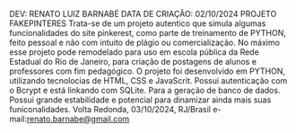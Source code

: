 DEV: RENATO LUIZ BARNABÉ
DATA DE CRIAÇÃO: 02/10/2024
         PROJETO FAKEPINTERES
    Trata-se de um projeto autentico que simula algumas 
funcionalidades do site pinkerest, como parte de treinamento
de PYTHON, feito pessoal e não com intuito de plágio ou comercialização.
    No máximo esse projeto pode remodelado para uso em escola pública
da Rede Estadual do Rio de Janeiro, para criação de postagens de alunos e professores
com fim pedagógico. O projeto foi desenvolvido em PYTHON, utilizando tecnolocias de HTML,
CSS e JavaScrit. Possui autenticação com o Bcrypt e está linkando com SQLite.
Para a geração de banco de dados. Possui grande estabilidade e potencial para dinamizar ainda mais suas
funiconalidades.
Volta Redonda, 03/10/2024, RJ/Brasil
e-mail:renato.barnabe@gmail.com